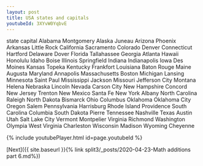 ```yaml
---
layout: post
title: USA states and capitals
youtubeId: 3XYvW0YqbvE
---
```

 state	capital
Alabama	Montgomery
Alaska	Juneau
Arizona	Phoenix
Arkansas	Little Rock
California	Sacramento
Colorado	Denver
Connecticut	Hartford
Delaware	Dover
Florida	Tallahassee
Georgia	Atlanta
Hawaii	Honolulu
Idaho	Boise
Illinois	Springfield
Indiana	Indianapolis
Iowa	Des Moines
Kansas	Topeka
Kentucky	Frankfort
Louisiana	Baton Rouge
Maine	Augusta
Maryland	Annapolis
Massachusetts	Boston
Michigan	Lansing
Minnesota	Saint Paul
Mississippi	Jackson
Missouri	Jefferson City
Montana	Helena
Nebraska	Lincoln
Nevada	Carson City
New Hampshire	Concord
New Jersey	Trenton
New Mexico	Santa Fe
New York	Albany
North Carolina	Raleigh
North Dakota	Bismarck
Ohio	Columbus
Oklahoma	Oklahoma City
Oregon	Salem
Pennsylvania	Harrisburg
Rhode Island	Providence
South Carolina	Columbia
South Dakota	Pierre
Tennessee	Nashville
Texas	Austin
Utah	Salt Lake City
Vermont	Montpelier
Virginia	Richmond
Washington	Olympia
West Virginia	Charleston
Wisconsin	Madison
Wyoming	Cheyenne


 
{% include youtubePlayer.html id=page.youtubeId %}
 
 

[Next]({{ site.baseurl }}{% link  split3/_posts/2020-04-23-Math additions part 6.md%})
 
